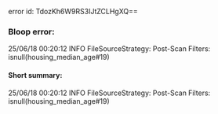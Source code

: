 error id: TdozKh6W9RS3IJtZCLHgXQ==
### Bloop error:

25/06/18 00:20:12 INFO FileSourceStrategy: Post-Scan Filters: isnull(housing_median_age#19)
#### Short summary: 

25/06/18 00:20:12 INFO FileSourceStrategy: Post-Scan Filters: isnull(housing_median_age#19)